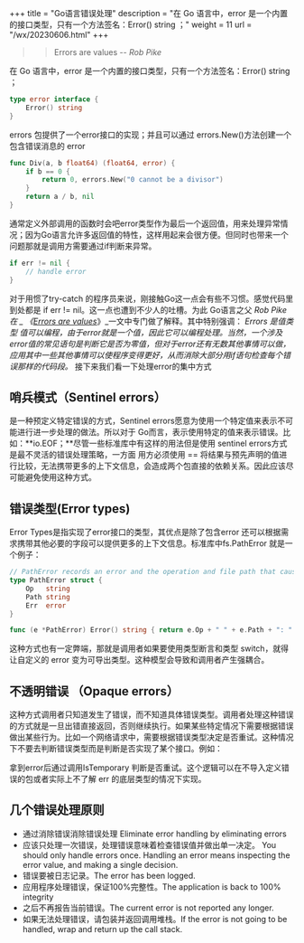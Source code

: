 +++
title = "Go语言错误处理"
description = "在 Go 语言中，error 是一个内置的接口类型，只有一个方法签名：Error() string ；"
weight = 11
url = "/wx/20230606.html"
+++

> > Errors are values -- _Rob Pike_

在 Go 语言中，error 是一个内置的接口类型，只有一个方法签名：Error() string ；
```go
type error interface {
	Error() string
}
```
errors 包提供了一个error接口的实现；并且可以通过 errors.New()方法创建一个包含错误消息的 error
```go
func Div(a, b float64) (float64, error) {
	if b == 0 {
		return 0, errors.New("0 cannot be a divisor")
	}
	return a / b, nil
}
```
通常定义外部调用的函数时会吧error类型作为最后一个返回值，用来处理异常情况；因为Go语言允许多返回值的特性，这样用起来会很方便。但同时也带来一个问题那就是调用方需要通过if判断来异常。
```go
if err != nil {
    // handle error
}
```
对于用惯了try-catch 的程序员来说，刚接触Go这一点会有些不习惯。感觉代码里到处都是 if err != nil。这一点也遭到不少人的吐槽。为此 Go语言之父 _Rob Pike _在 _ 《_[_Errors are values_](https://go.dev/blog/errors-are-values)_》_一文中专门做了解释。其中特别强调： _Errors 是值类型 值可以编程，由于error就是一个值，因此它可以编程处理。当然，一个涉及error值的常见语句是判断它是否为零值，但对于error还有无数其他事情可以做，应用其中一些其他事情可以使程序变得更好，从而消除大部分用if语句检查每个错误那样的代码段。_
接下来我们看一下处理error的集中方式
## 哨兵模式（Sentinel errors）
是一种预定义特定错误的方式，Sentinel errors愿意为使用一个特定值来表示不可能进行进一步处理的做法。所以对于 Go而言，表示使用特定的值来表示错误。比如：**io.EOF；**尽管一些标准库中有这样的用法但是使用 sentinel errors方式是最不灵活的错误处理策略，一方面 用方必须使用 == 将结果与预先声明的值进行比较，无法携带更多的上下文信息，会造成两个包直接的依赖关系。因此应该尽可能避免使用这种方式。


## 错误类型(Error types)
Error Types是指实现了error接口的类型，其优点是除了包含error 还可以根据需求携带其他必要的字段可以提供更多的上下文信息。标准库中fs.PathError 就是一个例子：
```go
// PathError records an error and the operation and file path that caused it.
type PathError struct {
	Op   string
	Path string
	Err  error
}

func (e *PathError) Error() string { return e.Op + " " + e.Path + ": " + e.Err.Error() }

```
这种方式也有一定弊端，那就是调用者如果要使用类型断言和类型 switch，就得让自定义的 error 变为可导出类型。这种模型会导致和调用者产生强耦合。
## 不透明错误 （Opaque errors）
这种方式调用者只知道发生了错误，而不知道具体错误类型。调用者处理这种错误的方式就是一旦出错直接返回，否则继续执行。如果某些特定情况下需要根据错误做出某些行为。比如一个网络请求中，需要根据错误类型决定是否重试。这种情况下不要去判断错误类型而是判断是否实现了某个接口。例如：

拿到error后通过调用IsTemporary 判断是否重试。这个逻辑可以在不导入定义错误的包或者实际上不了解 err 的底层类型的情况下实现。
## 几个错误处理原则

- 通过消除错误消除错误处理 Eliminate error handling by eliminating errors
- 应该只处理一次错误，处理错误意味着检查错误值并做出单一决定。 You should only handle errors once. Handling an error means inspecting the error value, and making a single decision.
- 错误要被日志记录。The error has been logged.
- 应用程序处理错误，保证100%完整性。The application is back to 100% integrity
- 之后不再报告当前错误。The current error is not reported any longer.
- 如果无法处理错误，请包装并返回调用堆栈。If the error is not going to be handled, wrap and return up the call stack.

